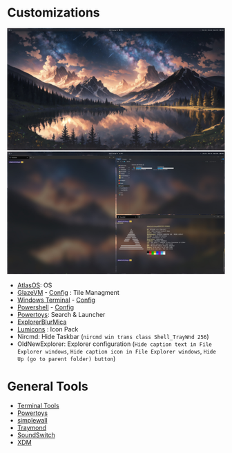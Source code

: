 # Customizations
![ahmetcetinkaya atlas os desktop](./HVxNkubYBi.jpg)
![ahmetcetinkaya atlas os desktop](./sE2hUzM1bP.jpg)

- [AtlasOS](https://github.com/Atlas-OS/Atlas): OS
- [GlazeVM](https://github.com/glzr-io/glazewm) - [Config](https://github.com/ahmet-cetinkaya/dotfiles-public/blob/main/glaze-vm/) :  Tile Managment
- [Windows Terminal](https://github.com/microsoft/terminal) - [Config](https://github.com/ahmet-cetinkaya/dotfiles-public/blob/main/windows-terminal/)
- [Powershell](https://github.com/PowerShell/PowerShell) - [Config](https://github.com/ahmet-cetinkaya/dotfiles-public/blob/main/powershell/)
- [Powertoys](https://github.com/microsoft/PowerToys): Search & Launcher
- [ExplorerBlurMica](https://github.com/Maplespe/ExplorerBlurMica)
- [Lumicons](https://www.deviantart.com/niivu/art/Lumicons-Installer-812994066) : Icon Pack
- Nircmd: Hide Taskbar (`nircmd win trans class Shell_TrayWnd 256`)
- OldNewExplorer: Explorer configuration (`Hide caption text in File Explorer windows`, `Hide caption icon in File Explorer windows`, `Hide Up (go to parent folder) button`)

# General Tools
- [Terminal Tools](https://github.com/ahmet-cetinkaya/dotfiles-public/blob/main/powershell/README.md)
- [Powertoys](https://github.com/microsoft/PowerToys)
- [simplewall](https://github.com/henrypp/simplewall)
- [Traymond](https://github.com/fcFn/traymond)
- [SoundSwitch](https://github.com/Belphemur/SoundSwitch)
- [XDM](https://github.com/subhra74/xdm)